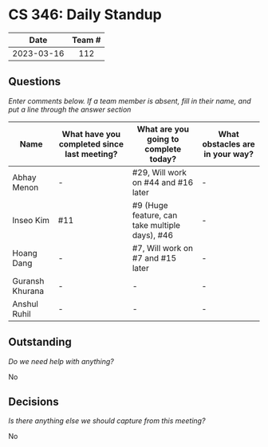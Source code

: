 # CS 346: Daily Standup

|    Date    | Team # |
|:----------:| :----: |
| 2023-03-16 |  112   |

## Questions

_Enter comments below. If a team member is absent, fill in their name, and put a line through the answer section_

| Name            | What have you completed since last meeting? | What are you going to complete today?          | What obstacles are in your way? |
| --------------- |---------------------------------------------|------------------------------------------------|---------------------------------|
| Abhay Menon     | -                                           | #29, Will work on #44 and #16 later            | -                               |
| Inseo Kim       | #11                                         | #9 (Huge feature, can take multiple days), #46 | -                               |
| Hoang Dang      | -                                           | #7, Will work on #7 and #15 later              | -                               |
| Guransh Khurana | -                                           | -                                              | -                               |
| Anshul Ruhil    | -                                           | -                                              | -                               |

## Outstanding

_Do we need help with anything?_

No

## Decisions

_Is there anything else we should capture from this meeting?_

No
